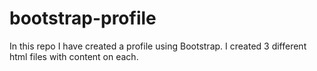 # bootstrap-profile

In this repo I have created a profile using Bootstrap. I created 3 different html files with content on each. 
